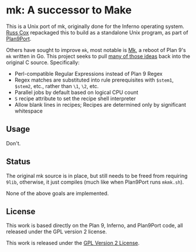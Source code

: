 
mk: A successor to Make
========================

This is a Unix port of mk, originally done for the Inferno operating system.
[Russ Cox](https://swtch.com/~rsc/) repackaged this to build as a standalone
Unix program, as part of [Plan9Port](https://swtch.com/plan9port/).

Others have sought to improve `mk`, most notable is [Mk](https://github.com/dcjones/mk),
a reboot of Plan 9's `mk` written in Go.  This project seeks to pull
[many of those ideas](https://github.com/dcjones/mk#improvements-over-plan-9-mk)
back into the original C source.
Specifically:

 * Perl-compatible Regular Expressions instead of Plan 9 Regex
 * Regex matches are substituted into rule prerequisites with `$stem1`, `$stem2`, etc.,
   rather than `\1`, `\2`, etc.
 * Parallel jobs by default based on logical CPU count
 * `S` recipe attribute to set the recipe shell interpreter
 * Allow blank lines in recipes; Recipes are determined only by significant whitespace

## Usage

Don't.

## Status

The original mk source is in place, but still needs to be freed from requiring
`9lib`, otherwise, it just compiles (much like when Plan9Port runs `mkmk.sh`).

None of the above goals are implemented.

## License

This work is based directly on the Plan 9, Inferno, and Plan9Port code,
all released under the GPL version 2 license.

This work is released under the [GPL Version 2 License](http://www.gnu.org/licenses/old-licenses/gpl-2.0.en.html).

